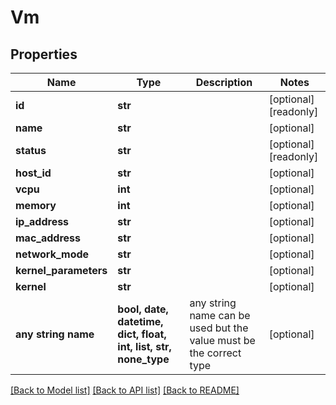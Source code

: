 # Vm


## Properties
Name | Type | Description | Notes
------------ | ------------- | ------------- | -------------
**id** | **str** |  | [optional] [readonly] 
**name** | **str** |  | [optional] 
**status** | **str** |  | [optional] [readonly] 
**host_id** | **str** |  | [optional] 
**vcpu** | **int** |  | [optional] 
**memory** | **int** |  | [optional] 
**ip_address** | **str** |  | [optional] 
**mac_address** | **str** |  | [optional] 
**network_mode** | **str** |  | [optional] 
**kernel_parameters** | **str** |  | [optional] 
**kernel** | **str** |  | [optional] 
**any string name** | **bool, date, datetime, dict, float, int, list, str, none_type** | any string name can be used but the value must be the correct type | [optional]

[[Back to Model list]](../README.md#documentation-for-models) [[Back to API list]](../README.md#documentation-for-api-endpoints) [[Back to README]](../README.md)


